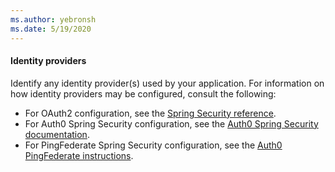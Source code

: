 ```yaml
---
ms.author: yebronsh
ms.date: 5/19/2020
---
```


#### Identity providers

Identify any identity provider(s) used by your application. For information on how identity providers may be configured, consult the following:

* For OAuth2 configuration, see the [Spring Security reference](https://docs.spring.io/spring-security/site/docs/current/reference/html5/#oauth2).
* For Auth0 Spring Security configuration, see the [Auth0 Spring Security documentation](https://auth0.com/docs/quickstart/backend/java-spring-security5/01-authorization).
* For PingFederate Spring Security configuration, see the [Auth0 PingFederate instructions](https://auth0.com/authenticate/java-spring-security/ping-federate/).
